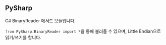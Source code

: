 ## PySharp

C# BinaryReader 메서드 모듈입니다.

`from PySharp.BinaryReader import *`을 통해 불러올 수 있으며, Little Endian으로 읽기/쓰기를 합니다.
